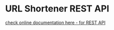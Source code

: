 # URL Shortener REST API
<p><a href="https://documenter.getpostman.com/view/25457791/2s93JzKL1E">check online documentation here - for REST API</a></p>
